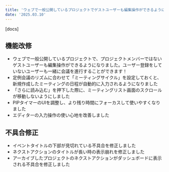 ```yaml
---
title: 'ウェブで一般公開しているプロジェクトでゲストユーザーも編集操作ができるようになりました。その他機能改修、不具合の修正を行いました。'
date: '2025.03.10'
---
```


[docs]

## 機能改修

- ウェブで一般公開しているプロジェクトで、プロジェクトメンバーではないゲストユーザーも編集操作ができるようになりました。ユーザー登録をしていないユーザーも一緒に会議を進行することができます！
- 定例会議のリズムに合わせて「ミーティングサイクル」を設定しておくと、新規作成したミーティングの日程が自動的に入力されるようになりました
- 「さらに読み込む」を押下した際に、ミーティングリスト画面のスクロールが移動しないようにしました
- PIPタイマーのUIを調整し、より残り時間にフォーカスして使いやすくなりました
- エディターの入力操作の使い心地を改善しました

## 不具合修正

- イベントタイトルの下部が見切れている不具合を修正しました
- ネクストアクションのタイトルが長い時の表示崩れを修正しました
- アーカイブしたプロジェクトのネクストアクションがダッシュボードに表示される不具合を修正しました
